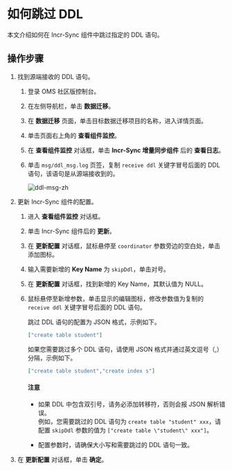 # 如何跳过 DDL

本文介绍如何在 Incr-Sync 组件中跳过指定的 DDL 语句。

## 操作步骤

1. 找到源端接收的 DDL 语句。

   1. 登录 OMS 社区版控制台。

   2. 在左侧导航栏，单击 **数据迁移**。

   3. 在 **数据迁移** 页面，单击目标数据迁移项目的名称，进入详情页面。

   4. 单击页面右上角的 **查看组件监控**。

   5. 在 **查看组件监控** 对话框，单击 **Incr-Sync 增量同步组件** 后的 **查看日志**。

   6. 单击 `msg/ddl_msg.log` 页签，复制 `receive ddl` 关键字冒号后面的 DDL 语句，该语句是从源端接收到的。

      ![ddl-msg-zh](https://obbusiness-private.oss-cn-shanghai.aliyuncs.com/doc/img/oms/oms-enterprise/ddl-msg-zh.png)

2. 更新 Incr-Sync 组件的配置。

   1. 进入 **查看组件监控** 对话框。

   2. 单击 Incr-Sync 组件后的 **更新**。

   3. 在 **更新配置** 对话框，鼠标悬停至 `coordinator` 参数旁边的空白处，单击添加图标。

   4. 输入需要新增的 **Key Name** 为 `skipDdl`，单击对号。

   5. 在 **更新配置** 对话框，找到新增的 Key Name，其默认值为 NULL。

   6. 鼠标悬停至新增参数，单击显示的编辑图标，修改参数值为复制的 `receive ddl` 关键字冒号后面的 DDL 语句。

      跳过 DDL 语句的配置为 JSON 格式，示例如下。

      ```json
      ["create table student"]
      ```

      如果您需要跳过多个 DDL 语句，请使用 JSON 格式并通过英文逗号（,）分隔，示例如下。

      ```JSON
      ["create table student","create index s"]
      ```

      <main id="notice" type='notice'>
      <h4>注意</h4>
      <ul>
      <li>
      <p>如果 DDL 中包含双引号，请务必添加转移符，否则会报 JSON 解析错误。<br>例如，您需要跳过的 DDL 语句为 <code>create table "student" xxx</code>，请配置 <code>skipDdl</code> 参数的值为 <code>["create table \"student\" xxx"]</code>。</p>
      </li>
      <li>
      <p>配置参数时，请确保大小写和需要跳过的 DDL 语句一致。</p>
      </li>
      </ul>
      </main>

3. 在 **更新配置** 对话框，单击 **确定**。
